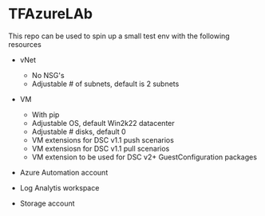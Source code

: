 # TFAzureLAb
This repo can be used to spin up a small test env with the following resources

- vNet
     - No NSG's
     - Adjustable # of subnets, default is 2 subnets
- VM
     - With pip
     - Adjustable OS, default Win2k22 datacenter
     - Adjustable # disks, default 0
     - VM extensions for DSC v1.1 push scenarios
     - VM extensiosn for DSC v1.1 pull scenarios
     - VM extension to be used for DSC v2+ GuestConfiguration packages

- Azure Automation account

- Log Analytis workspace

- Storage account